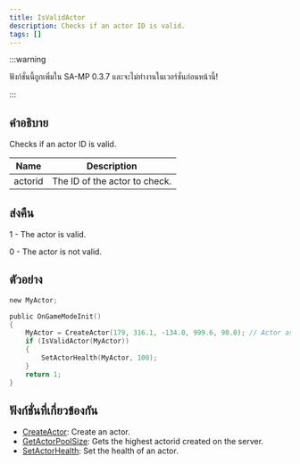 ```yaml
---
title: IsValidActor
description: Checks if an actor ID is valid.
tags: []
---
```


:::warning

ฟังก์ชั่นนี้ถูกเพิ่มใน SA-MP 0.3.7 และจะไม่ทำงานในเวอร์ชั่นก่อนหน้านี้!

:::

## คำอธิบาย

Checks if an actor ID is valid.

| Name    | Description                   |
| ------- | ----------------------------- |
| actorid | The ID of the actor to check. |

## ส่งคืน

1 - The actor is valid.

0 - The actor is not valid.

## ตัวอย่าง

```c
new MyActor;

public OnGameModeInit()
{
    MyActor = CreateActor(179, 316.1, -134.0, 999.6, 90.0); // Actor as a salesperson in Ammunation.
    if (IsValidActor(MyActor))
    {
        SetActorHealth(MyActor, 100);
    }
    return 1;
}
```

## ฟังก์ชั่นที่เกี่ยวข้องกัน

- [CreateActor](../../scripting/functions/CreateActor.md): Create an actor.
- [GetActorPoolSize](../../scripting/functions/GetActorPoolSize.md): Gets the highest actorid created on the server.
- [SetActorHealth](../../scripting/functions/SetActorHealth.md): Set the health of an actor.
